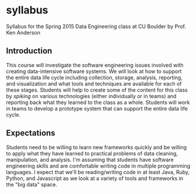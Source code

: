# syllabus
Syllabus for the Spring 2015 Data Engineering class at CU Boulder by Prof. Ken Anderson

## Introduction

This course will investigate the software engineering issues involved with creating data-intensive software systems.
We will look at how to support the entire data life cycle including collection, storage, analysis, reporting, and
visualization and what tools and techniques are available for each of these stages. Students will help to create
some of the content for this class by _spiking_ on various technologies (either individually or in teams) and
reporting back what they learned to the class as a whole. Students will work in teams to develop a prototype system
that can support the entire data life cycle.

## Expectations

Students need to be willing to learn new frameworks quickly and be willing to apply what they have learned to
practical problems of data cleaning, manipulation, and analysis. I'm assuming that students have software
engineering skills and are comfortable writing code in multiple programming languages. I expect that we'll be
reading/writing code in at least Java, Ruby, Python, and Javascript as we look at a variety of tools and
frameworks in the "big data" space.

